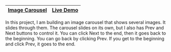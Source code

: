 | [Image Carousel](https://github.com/lana-20/50Projects50Days/tree/main/ImageCarousel) | [Live Demo](https://lana-20.github.io/image-carousel/) |
|----|----|

In this project, I am building an image carousel that shows several images. It slides through them.
The carousel slides on its own, but I also has Prev and Next buttons to control it.
You can click Next to the end, then it goes back to the beginning.
You can go back by clicking Prev. If you get to the beginning and click Prev, it goes to the end.
